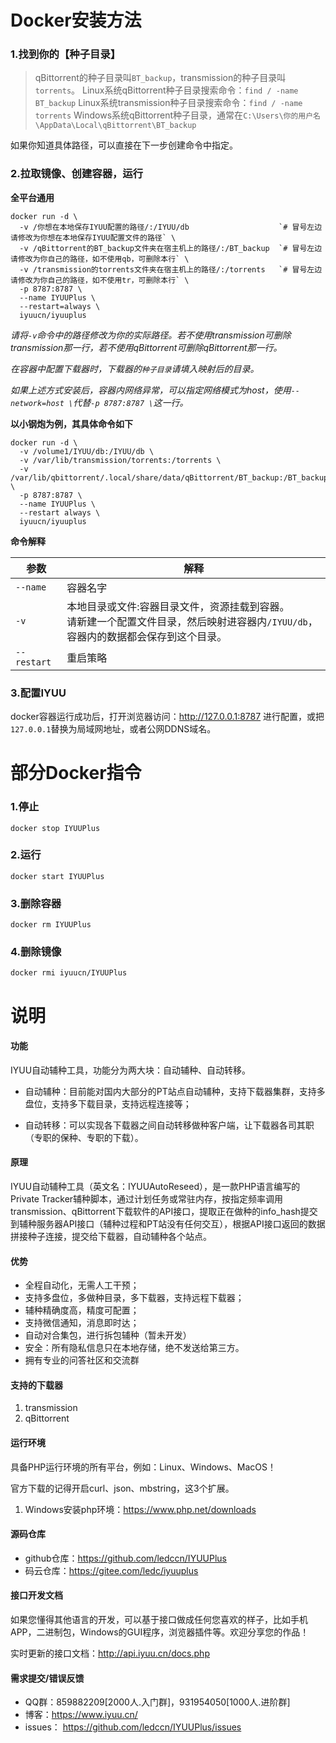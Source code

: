# Docker安装方法

### 1.找到你的【种子目录】

> qBittorrent的种子目录叫`BT_backup`，transmission的种子目录叫`torrents`。
> Linux系统qBittorrent种子目录搜索命令：`find / -name BT_backup`
> Linux系统transmission种子目录搜索命令：`find / -name torrents`
> Windows系统qBittorrent种子目录，通常在`C:\Users\你的用户名\AppData\Local\qBittorrent\BT_backup`

如果你知道具体路径，可以直接在下一步创建命令中指定。

### 2.拉取镜像、创建容器，运行

**全平台通用**

```
docker run -d \
  -v /你想在本地保存IYUU配置的路径/:/IYUU/db                    `# 冒号左边请修改为你想在本地保存IYUU配置文件的路径` \
  -v /qBittorrent的BT_backup文件夹在宿主机上的路径/:/BT_backup  `# 冒号左边请修改为你自己的路径，如不使用qb，可删除本行` \
  -v /transmission的torrents文件夹在宿主机上的路径/:/torrents   `# 冒号左边请修改为你自己的路径，如不使用tr，可删除本行` \
  -p 8787:8787 \
  --name IYUUPlus \
  --restart=always \
  iyuucn/iyuuplus
```

*请将`-v`命令中的路径修改为你的实际路径。若不使用transmission可删除transmission那一行，若不使用qBittorrent可删除qBittorrent那一行。*

*在容器中配置下载器时，下载器的`种子目录`请填入映射后的目录。*

*如果上述方式安装后，容器内网络异常，可以指定网络模式为host，使用`--network=host \`代替`-p 8787:8787 \`这一行。*

**以小钢炮为例，其具体命令如下**

```
docker run -d \
  -v /volume1/IYUU/db:/IYUU/db \
  -v /var/lib/transmission/torrents:/torrents \
  -v /var/lib/qbittorrent/.local/share/data/qBittorrent/BT_backup:/BT_backup \
  -p 8787:8787 \
  --name IYUUPlus \
  --restart always \
  iyuucn/iyuuplus
```

**命令解释**

| 参数        | 解释                                                         |
| ----------- | ------------------------------------------------------------ |
| `--name`    | 容器名字                                                     |
| `-v`        | 本地目录或文件:容器目录文件，资源挂载到容器。<br />请新建一个配置文件目录，然后映射进容器内`/IYUU/db`，容器内的数据都会保存到这个目录。 |
| `--restart` | 重启策略                                                     |


### 3.配置IYUU
docker容器运行成功后，打开浏览器访问：http://127.0.0.1:8787 进行配置，或把`127.0.0.1`替换为局域网地址，或者公网DDNS域名。


# 部分Docker指令

### 1.停止

```
docker stop IYUUPlus
```

### 2.运行

```
docker start IYUUPlus
```

### 3.删除容器
```
docker rm IYUUPlus
```

### 4.删除镜像
```
docker rmi iyuucn/IYUUPlus
```

# 说明

#### 功能

IYUU自动辅种工具，功能分为两大块：自动辅种、自动转移。

- 自动辅种：目前能对国内大部分的PT站点自动辅种，支持下载器集群，支持多盘位，支持多下载目录，支持远程连接等；

- 自动转移：可以实现各下载器之间自动转移做种客户端，让下载器各司其职（专职的保种、专职的下载）。

#### 原理

IYUU自动辅种工具（英文名：IYUUAutoReseed），是一款PHP语言编写的Private Tracker辅种脚本，通过计划任务或常驻内存，按指定频率调用transmission、qBittorrent下载软件的API接口，提取正在做种的info_hash提交到辅种服务器API接口（辅种过程和PT站没有任何交互），根据API接口返回的数据拼接种子连接，提交给下载器，自动辅种各个站点。

#### 优势

 - 全程自动化，无需人工干预；
 - 支持多盘位，多做种目录，多下载器，支持远程下载器；
 - 辅种精确度高，精度可配置；
 - 支持微信通知，消息即时达；
 - 自动对合集包，进行拆包辅种（暂未开发）
 - 安全：所有隐私信息只在本地存储，绝不发送给第三方。
 - 拥有专业的问答社区和交流群

#### 支持的下载器

  1. transmission
  2. qBittorrent

#### 运行环境

具备PHP运行环境的所有平台，例如：Linux、Windows、MacOS！

官方下载的记得开启curl、json、mbstring，这3个扩展。

  1. Windows安装php环境：https://www.php.net/downloads

#### 源码仓库

 - github仓库：https://github.com/ledccn/IYUUPlus
 - 码云仓库：https://gitee.com/ledc/iyuuplus



#### 接口开发文档

如果您懂得其他语言的开发，可以基于接口做成任何您喜欢的样子，比如手机APP，二进制包，Windows的GUI程序，浏览器插件等。欢迎分享您的作品！

实时更新的接口文档：http://api.iyuu.cn/docs.php


#### 需求提交/错误反馈

 - QQ群：859882209[2000人.入门群]，931954050[1000人.进阶群]
 - 博客：https://www.iyuu.cn/
 - issues： https://github.com/ledccn/IYUUPlus/issues 